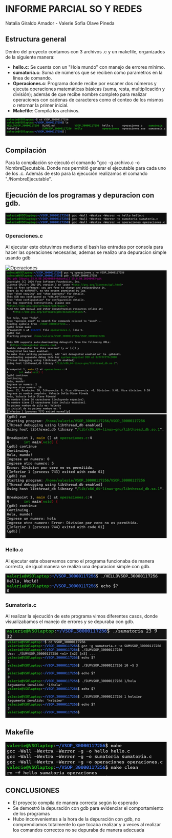 # INFORME PARCIAL SO Y REDES
Natalia Giraldo Amador - Valerie Sofia Olave Pineda

## Estructura general

Dentro del proyecto contamos con 3 archivos .c y un makefile, organizados de la siguiente manera:

- **hello.c**: Se cuenta con un "Hola mundo" con manejo de errores mínimo.
- **sumatoria.c**: Suma de números que se reciben como parametros en la línea de comando.
- **Operaciones.c**: Programa donde recibe por escaner dos números y ejecuta operaciones matemáticas básicas (suma, resta, multiplicación y división); además de que recibe nombre completo para realizar operaciones con cadenas de caracteres como el conteo de los mismos o retornar la primer inicial.
- **Makefile**: Compila los archivos.

![LS](imagenes\ls.jpg)


## Compilación

Para la compilación se ejecutó el comando "gcc -g archivo.c -o NombreEjecutable. Donde nos permitió generar el ejecutable para cada uno de los .c. Además de esto para la ejecución realizamos el comando "./NombreEjecutable".

## Ejecución de los programas y depuracion con gdb.
![Ejecuciones sin warnings](imagenes\ejecucionesnowarning.jpg)


### Operaciones.c
Al ejecutar este obtuvimos mediante el bash las entradas por consola para hacer las operaciones necesarias, ademas se realizo una depuracion simple usando gdb

![Operaciones](imagenes\operaciones.jpg)
![Operaciones GDB](imagenes\gdboperaciones.jpg)
![Operaciones con valores de entrada invalidos](imagenes\excepcionesoperaciones.jpg)

### Hello.c
Al ejecutar este observamos como el programa funcionaba de manera correcta, de igual manera se realizo una depuracion simple con gdb.


![Hello](imagenes\hello.jpg)

### Sumatoria.c
Al realizar la ejecución de este programa vimos diferentes casos, donde visualizabamos el manejo de errores y se depuraba con gdb. 

![Sumatoria](imagenes\sumatoria.jpg)
![Sumatoria con valores de entrada invalidos](imagenes\invalidsumatoria.jpg)

## Makefile

![Makefile](imagenes\make.jpg)


## CONCLUSIONES

- El proyecto compila de manera correcta según lo esperado 
- Se demostró la depuración con gdb para evidenciar el comportamiento de los programas
- Hubo inconvenientes a la hora de la depuración con gdb, no comprendiamos totalmente lo que tocaba realizar y a veces al realizar los comandos correctos no se depuraba de manera adecuada